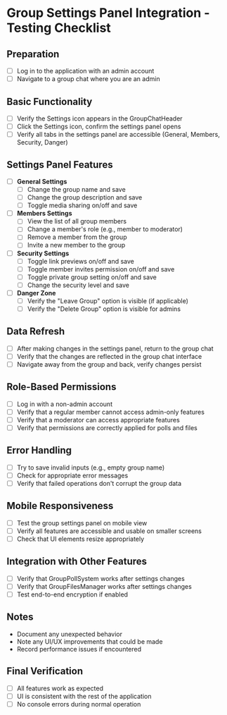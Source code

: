 # Group Settings Panel Integration - Testing Checklist

## Preparation
- [ ] Log in to the application with an admin account
- [ ] Navigate to a group chat where you are an admin

## Basic Functionality
- [ ] Verify the Settings icon appears in the GroupChatHeader
- [ ] Click the Settings icon, confirm the settings panel opens
- [ ] Verify all tabs in the settings panel are accessible (General, Members, Security, Danger)

## Settings Panel Features
- [ ] **General Settings**
  - [ ] Change the group name and save
  - [ ] Change the group description and save
  - [ ] Toggle media sharing on/off and save

- [ ] **Members Settings**
  - [ ] View the list of all group members
  - [ ] Change a member's role (e.g., member to moderator)
  - [ ] Remove a member from the group
  - [ ] Invite a new member to the group

- [ ] **Security Settings**
  - [ ] Toggle link previews on/off and save
  - [ ] Toggle member invites permission on/off and save
  - [ ] Toggle private group setting on/off and save
  - [ ] Change the security level and save

- [ ] **Danger Zone**
  - [ ] Verify the "Leave Group" option is visible (if applicable)
  - [ ] Verify the "Delete Group" option is visible for admins

## Data Refresh
- [ ] After making changes in the settings panel, return to the group chat
- [ ] Verify that the changes are reflected in the group chat interface
- [ ] Navigate away from the group and back, verify changes persist

## Role-Based Permissions
- [ ] Log in with a non-admin account
- [ ] Verify that a regular member cannot access admin-only features
- [ ] Verify that a moderator can access appropriate features
- [ ] Verify that permissions are correctly applied for polls and files

## Error Handling
- [ ] Try to save invalid inputs (e.g., empty group name)
- [ ] Check for appropriate error messages
- [ ] Verify that failed operations don't corrupt the group data

## Mobile Responsiveness
- [ ] Test the group settings panel on mobile view
- [ ] Verify all features are accessible and usable on smaller screens
- [ ] Check that UI elements resize appropriately

## Integration with Other Features
- [ ] Verify that GroupPollSystem works after settings changes
- [ ] Verify that GroupFilesManager works after settings changes
- [ ] Test end-to-end encryption if enabled

## Notes
- Document any unexpected behavior
- Note any UI/UX improvements that could be made
- Record performance issues if encountered

## Final Verification
- [ ] All features work as expected
- [ ] UI is consistent with the rest of the application
- [ ] No console errors during normal operation
